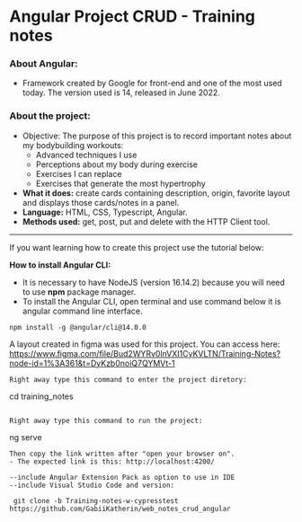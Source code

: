 # Angular Project CRUD - Training notes


### <b>About Angular:</b>
- Framework created by Google for front-end and one of the most used today. The version used is 14, released in June 2022.

### <b>About the project:</b>
- Objective: The purpose of this project is to record important notes about my bodybuilding workouts:
  - Advanced techniques I use
  - Perceptions about my body during exercise
  - Exercises I can replace
  - Exercises that generate the most hypertrophy
- <strong>What it does:</strong> create cards containing description, origin, favorite layout and displays those cards/notes in a panel.
- <strong>Language:</strong> HTML, CSS, Typescript, Angular.
- <strong>Methods used:</strong> get, post, put and delete with the HTTP Client tool.

---

If you want learning how to create this project use the tutorial below:

<b>How to install Angular CLI:</b>
- It is necessary to have NodeJS (version 16.14.2) because you will need to use <b>npm</b> package manager.
- To install the Angular CLI, open terminal and use command below it is angular command line interface.

```
npm install -g @angular/cli@14.0.0
```
A layout created in figma was used for this project. You can access here: https://www.figma.com/file/Bud2WYRv0lnVXI1CyKVLTN/Training-Notes?node-id=1%3A361&t=DyKzb0noiQ7QYMVt-1


```
Right away type this command to enter the project diretory:
```
cd training_notes
```

Right away type this command to run the project:
```
ng serve
```
Then copy the link written after "open your browser on".
- The expected link is this: http://localhost:4200/

--include Angular Extension Pack as option to use in IDE
--include Visual Studio Code and version: 

 git clone -b Training-notes-w-cypresstest https://github.com/GabiiKatherin/web_notes_crud_angular  
